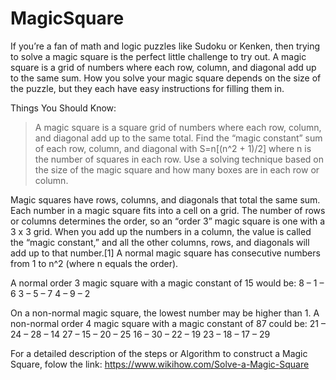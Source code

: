 # MagicSquare

If you’re a fan of math and logic puzzles like Sudoku or Kenken, then trying to solve a magic square is the perfect little challenge to try out. A magic square is a grid of numbers where each row, column, and diagonal add up to the same sum. How you solve your magic square depends on the size of the puzzle, but they each have easy instructions for filling them in.

Things You Should Know:

> A magic square is a square grid of numbers where each row, column, and diagonal add up to the same total.
> Find the “magic constant” sum of each row, column, and diagonal with S=n[(n^2 + 1)/2]  where n is the number of squares in each row.
> Use a solving technique based on the size of the magic square and how many boxes are in each row or column.


Magic squares have rows, columns, and diagonals that total the same sum.
Each number in a magic square fits into a cell on a grid. The number of rows or columns determines the order, so an “order 3” magic square is one with a 3 x 3 grid. When you add up the numbers in a column, the value is called the “magic constant,” and all the other columns, rows, and diagonals will add up to that number.[1]
A normal magic square has consecutive numbers from 1 to n^2 (where n equals the order). 

A normal order 3 magic square with a magic constant of 15 would be:
8 – 1 – 6
3 – 5 – 7
4 – 9 – 2

On a non-normal magic square, the lowest number may be higher than 1. A non-normal order 4 magic square with a magic constant of 87 could be:
21 – 24 – 28 – 14
27 – 15 – 20 – 25
16 – 30 – 22 – 19
23 – 18 – 17 – 29

For a detailed description of the steps or Algorithm to construct a Magic Square, folow the link: 
https://www.wikihow.com/Solve-a-Magic-Square

